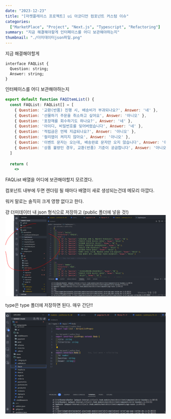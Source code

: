 ```yaml
---
date: "2023-12-23"
title: "[마켓플레이스 프로젝트] ui 아코디언 컴포넌트 커스텀 이슈"
categories:
  ["MarketPlace", "Project", "Next.js", "Typescript", "Refactoring"]
summary: "지금 해결해야할게 인터페이스를 어디 보관해야하는지"
thumbnail: "./더미데이터json파일.png"
---
```


지금 해결해야할게

```tsx
interface FAQList {
  Question: string;
  Answer: string;
}
```

인터페이스를 어디 보관해야하는지

```jsx
export default function FAQItemList() {
  const FAQList: FAQList[] = [
    { Question: '교환(반품) 진행 시, 배송비가 부과되나요?', Answer: '네' },
    { Question: '선물하기 주문을 취소하고 싶어요', Answer: '아니오' },
    { Question: '포장재를 회수하기도 하나요?', Answer: '네' },
    { Question: '아이디, 비밀번호를 잊어버렸습니다', Answer: '네' },
    { Question: '적립금은 언제 지급되나요?', Answer: '아니오' },
    { Question: '컬리앱이 켜지지 않아요', Answer: '아니오' },
    { Question: '이벤트 문자는 오는데, 배송완료 문자만 오지 않습니다', Answer: '아니오' },
    { Question: '상품 불량인 경우, 교환(반품) 기준이 궁금합니다', Answer: '아니오' },
  ]

  return (
    <>
```

FAQList 배열을 어디에 보관해야할지 모르겠다.

컴포넌트 내부에 두면 렌더링 될 때마다 배열이 새로 생성되는건데 메모리 아깝다.

워커 말로는 솔직히 크게 영향 없다고 한다.

걍 더미데이터 내 json 형식으로 저장하고 (public 폴더에 넣을 것!)
![alt text](image-4.png)

type은 type 폴더에 저장하면 된다. 매우 간단!!

![alt text](image-5.png)
